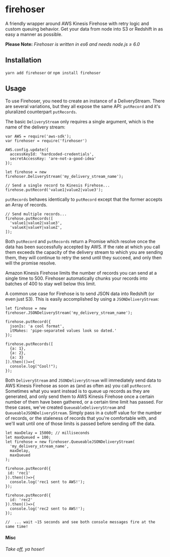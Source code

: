 # firehoser
A friendly wrapper around AWS Kinesis Firehose with retry logic and custom queuing behavior.  Get your data from node into S3 or Redshift in as easy a manner as possible.

**Please Note:** *Firehoser is written in es6 and needs node.js ≥ 6.0*

## Installation
`yarn add firehoser`
or
`npm install firehoser`


## Usage
To use Firehoser, you need to create an instance of a DeliveryStream.  There are several variations, but they all expose the same API: `putRecord` and it's pluralized counterpart `putRecords`.

The basic `DeliveryStream` only requires a single argument, which is the name of the delivery stream:

```node
var AWS = require('aws-sdk');
var firehoser = require('firehoser')

AWS.config.update({
  accessKeyId: 'hardcoded-credentials',
  secretAccessKey: 'are-not-a-good-idea'
});

let firehose = new firehoser.DeliveryStream('my_delivery_stream_name');

// Send a single record to Kinesis Firehose...
firehose.putRecord('value1|value2|value3');
```

`putRecords` behaves identically to `putRecord` except that the former accepts an Array of records.

```node
// Send multiple records...
firehose.putRecords([
  'value1|value2|value3',
  'valueX|valueY|valueZ',
]);

```

Both `putRecord` and `putRecords` return a Promise which resolve once the data has been successfully accepted by AWS.  If the rate at which you call them exceeds the capacity of the delivery stream to which you are sending them, they will continue to retry the send until they succeed, and only then will the promise resolve.

Amazon Kinesis Firehose limits the number of records you can send at a single time to 500.  Firehoser automatically chunks your records into batches of 400 to stay well below this limit.

A common use case for Firehose is to send JSON data into Redshift (or even just S3).  This is easily accomplished by using a `JSONDeliveryStream`:

```node
let firehose = new firehoser.JSONDeliveryStream('my_delivery_stream_name');

firehose.putRecord({
  jsonIs: 'a cool format',
  itMakes: 'pipe-separated values look so dated.'
});

firehose.putRecords([
  {a: 1},
  {a: 2},
  {a: 3}
]).then(()=>{
  console.log("Cool!");
});
```

Both `DeliveryStream` and `JSONDeliveryStream` will immediately send data to AWS Kinesis Firehose as soon as (and as often as) you call `putRecord`.  Sometimes what you want instead is to queue up records as they are generated, and only send them to AWS Kinesis Firehose once a certain number of them have been gathered, or a certain time limit has passed.  For these cases, we've created `QueueableDeliveryStream` and `QueueableJSONDeliveryStream`.  Simply pass in a cutoff value for the number of records, or the staleness of records that you're comfortable with, and we'll wait until one of those limits is passed before sending off the data.

```node
let maxDelay = 15000; // milliseconds
let maxQueued = 100;
let firehose = new firehoser.QueueableJSONDeliveryStream(
  'my_delivery_stream_name',
  maxDelay,
  maxQueued
);

firehose.putRecord({
 id: 'rec1'
}).then(()=>{
  console.log('rec1 sent to AWS!');
});

firehose.putRecord({
  id: 'rec2'
}).then(()=>{
  console.log('rec2 sent to AWS!');
});

//  ... wait ~15 seconds and see both console messages fire at the same time!
```

#### Misc ####
*Take off, ya hoser!*
